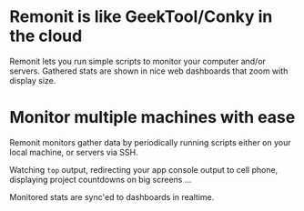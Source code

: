 # Remonit is like GeekTool/Conky in the cloud
Remonit lets you run simple scripts to monitor your computer and/or servers. Gathered stats are shown in nice web dashboards that zoom with display size.


# Monitor multiple machines with ease
Remonit monitors gather data by periodically running scripts either on your local machine, or servers via SSH.

Watching `top` output, redirecting your app console output to cell phone, displaying project countdowns on big screens ...

Monitored stats are sync'ed to dashboards in realtime.
